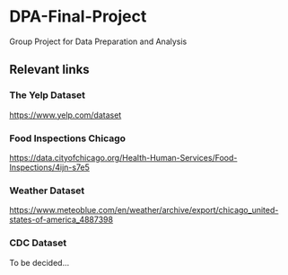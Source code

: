 # DPA-Final-Project
Group Project for Data Preparation and Analysis


## Relevant links 

### The Yelp Dataset
https://www.yelp.com/dataset

### Food Inspections Chicago
https://data.cityofchicago.org/Health-Human-Services/Food-Inspections/4ijn-s7e5

### Weather Dataset
https://www.meteoblue.com/en/weather/archive/export/chicago_united-states-of-america_4887398

### CDC Dataset
To be decided...

